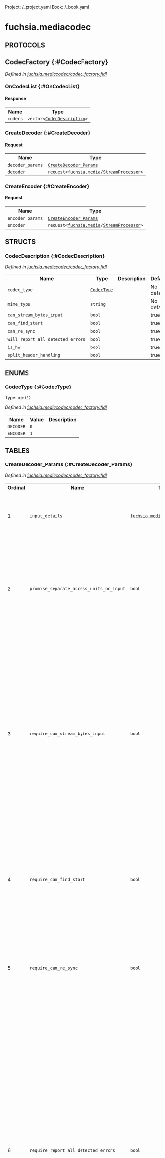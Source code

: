 Project: /_project.yaml
Book: /_book.yaml

# fuchsia.mediacodec


## **PROTOCOLS**

## CodecFactory {:#CodecFactory}
*Defined in [fuchsia.mediacodec/codec_factory.fidl](https://fuchsia.googlesource.com/fuchsia/+/master/sdk/fidl/fuchsia.mediacodec/codec_factory.fidl#222)*


### OnCodecList {:#OnCodecList}




#### Response
<table>
    <tr><th>Name</th><th>Type</th></tr>
    <tr>
            <td><code>codecs</code></td>
            <td>
                <code>vector&lt;<a class='link' href='#CodecDescription'>CodecDescription</a>&gt;</code>
            </td>
        </tr></table>

### CreateDecoder {:#CreateDecoder}


#### Request
<table>
    <tr><th>Name</th><th>Type</th></tr>
    <tr>
            <td><code>decoder_params</code></td>
            <td>
                <code><a class='link' href='#CreateDecoder_Params'>CreateDecoder_Params</a></code>
            </td>
        </tr><tr>
            <td><code>decoder</code></td>
            <td>
                <code>request&lt;<a class='link' href='../fuchsia.media/index.html'>fuchsia.media</a>/<a class='link' href='../fuchsia.media/index.html#StreamProcessor'>StreamProcessor</a>&gt;</code>
            </td>
        </tr></table>



### CreateEncoder {:#CreateEncoder}


#### Request
<table>
    <tr><th>Name</th><th>Type</th></tr>
    <tr>
            <td><code>encoder_params</code></td>
            <td>
                <code><a class='link' href='#CreateEncoder_Params'>CreateEncoder_Params</a></code>
            </td>
        </tr><tr>
            <td><code>encoder</code></td>
            <td>
                <code>request&lt;<a class='link' href='../fuchsia.media/index.html'>fuchsia.media</a>/<a class='link' href='../fuchsia.media/index.html#StreamProcessor'>StreamProcessor</a>&gt;</code>
            </td>
        </tr></table>





## **STRUCTS**

### CodecDescription {:#CodecDescription}
*Defined in [fuchsia.mediacodec/codec_factory.fidl](https://fuchsia.googlesource.com/fuchsia/+/master/sdk/fidl/fuchsia.mediacodec/codec_factory.fidl#187)*





<table>
    <tr><th>Name</th><th>Type</th><th>Description</th><th>Default</th></tr><tr>
            <td><code>codec_type</code></td>
            <td>
                <code><a class='link' href='#CodecType'>CodecType</a></code>
            </td>
            <td></td>
            <td>No default</td>
        </tr><tr>
            <td><code>mime_type</code></td>
            <td>
                <code>string</code>
            </td>
            <td></td>
            <td>No default</td>
        </tr><tr>
            <td><code>can_stream_bytes_input</code></td>
            <td>
                <code>bool</code>
            </td>
            <td></td>
            <td>true</td>
        </tr><tr>
            <td><code>can_find_start</code></td>
            <td>
                <code>bool</code>
            </td>
            <td></td>
            <td>true</td>
        </tr><tr>
            <td><code>can_re_sync</code></td>
            <td>
                <code>bool</code>
            </td>
            <td></td>
            <td>true</td>
        </tr><tr>
            <td><code>will_report_all_detected_errors</code></td>
            <td>
                <code>bool</code>
            </td>
            <td></td>
            <td>true</td>
        </tr><tr>
            <td><code>is_hw</code></td>
            <td>
                <code>bool</code>
            </td>
            <td></td>
            <td>true</td>
        </tr><tr>
            <td><code>split_header_handling</code></td>
            <td>
                <code>bool</code>
            </td>
            <td></td>
            <td>true</td>
        </tr>
</table>



## **ENUMS**

### CodecType {:#CodecType}
Type: <code>uint32</code>

*Defined in [fuchsia.mediacodec/codec_factory.fidl](https://fuchsia.googlesource.com/fuchsia/+/master/sdk/fidl/fuchsia.mediacodec/codec_factory.fidl#182)*



<table>
    <tr><th>Name</th><th>Value</th><th>Description</th></tr><tr>
            <td><code>DECODER</code></td>
            <td><code>0</code></td>
            <td></td>
        </tr><tr>
            <td><code>ENCODER</code></td>
            <td><code>1</code></td>
            <td></td>
        </tr></table>



## **TABLES**

### CreateDecoder_Params {:#CreateDecoder_Params}


*Defined in [fuchsia.mediacodec/codec_factory.fidl](https://fuchsia.googlesource.com/fuchsia/+/master/sdk/fidl/fuchsia.mediacodec/codec_factory.fidl#14)*



<table>
    <tr><th>Ordinal</th><th>Name</th><th>Type</th><th>Description</th></tr>
    <tr>
            <td>1</td>
            <td><code>input_details</code></td>
            <td>
                <code><a class='link' href='../fuchsia.media/index.html'>fuchsia.media</a>/<a class='link' href='../fuchsia.media/index.html#FormatDetails'>FormatDetails</a></code>
            </td>
            <td> Input mime type for a decoder.

 The recognized mime types for now:
 video/h264
 video/vp9
 audio/aac
   input_details.oob_bytes must be an AudioSpecificConfig() as defined
   by AAC spec.
</td>
        </tr><tr>
            <td>2</td>
            <td><code>promise_separate_access_units_on_input</code></td>
            <td>
                <code>bool</code>
            </td>
            <td> This must be true in order for the client to be permitted to put a
 timestamp on an input packet, which is in turn required to get any
 timestamps on any output packets.

 It is always legal to provide separate Access Units (henceforth AUs) to a
 decoder, but this boolean must be true for a decoder to accept and
 propagate timestamp values.

 This must be true when creating a video encoder, or the CodecFactory
 channel will close.
</td>
        </tr><tr>
            <td>3</td>
            <td><code>require_can_stream_bytes_input</code></td>
            <td>
                <code>bool</code>
            </td>
            <td> Require that the selected codec be capable of accepting input where
 AUs are not separated into separate packets.

 This does not imply that the decoder can find the start of the first AU;
 for that see require_can_find_start.  This does not imply that the decoder
 can re-sync on its own if the stream data is damaged; for that see
 require_can_re_sync.

 If both promise_separate_access_units_on_input and
 require_can_stream_bytes_input are true, the CodecFactory channel will
 close.

 If this is false, the client must feed separate AUs on the fuchsia.ui.input.  This
 must be false for a video encoder, and if true the CodecFactory channel
 will close.

 Unless a client demands a decoder capable of taking concatenated AUs
 (require_can_stream_bytes_input true), the client must feed a decoder
 separate AUs.  This means the client cannot have parts of two separate AUs
 in the same packet, unless require_can_stream_bytes_input is true.
</td>
        </tr><tr>
            <td>4</td>
            <td><code>require_can_find_start</code></td>
            <td>
                <code>bool</code>
            </td>
            <td> A decoder is allowed to be capable of streaming bytes but not capable of
 searching for the start of the first usable AU.  To require both, set both
 require_can_stream_bytes_input and require_can_find_start.  Setting
 require_can_find_start without require_can_stream_bytes_input is invalid.

 With require_can_stream_bytes_input true but require_can_find_start false,
 the client must start the first packet with the start of an AU, but can
 send a stream of bytes after that.
</td>
        </tr><tr>
            <td>5</td>
            <td><code>require_can_re_sync</code></td>
            <td>
                <code>bool</code>
            </td>
            <td> On problematic input data, all decoders are expected to at least be able to
 close the channel rather than getting stuck in a failed and/or broken
 state.

 A decoder returned from a request with require_can_re_sync is potentially
 able to handle damaged input without closing the Codec channel.  Such a
 Codec is encouraged, but not required, to also satisfy requirements of
 require_report_all_detected_errors.
</td>
        </tr><tr>
            <td>6</td>
            <td><code>require_report_all_detected_errors</code></td>
            <td>
                <code>bool</code>
            </td>
            <td> Sometimes a client would rather fail an overall use of a decoder than fail
 to notice data corruption.  For such scenarios, the client can specify
 require_report_all_detected_errors.  For any codec returned from a
 request with require_report_all_detected_errors set, on detection of
 any input data corruption the codec will report in one or more of these
 ways:
   * closing the Codec channel
   * OnStreamFailed()
   * error_detected_before
   * error_detected_during

 If false, a codec may silently skip past corrupted input data.

 No decoder can detect all corruption, because some corruption can look like
 valid stream data.  This requirement is only to request a codec that
 is written to attempt to detect _and report_ input stream corruption.

 This flag is not intended to be 100% bulletproof.  If a client needs robust
 assurance that _all_ detectable stream corruption is _always_ detected,
 this flag is not enough of a guarantee to achieve that.  Since some stream
 corruption is inherently non-detectable in any case, such a client should
 consider using stronger techniques upstream to ensure that corruption can
 be detected with the needed probability very close to 1.

 This flag being true doesn't imply anything about whether the codec will
 discard damaged data vs. producing corresponding damaged output.  Only that
 the codec will set error_detected_* bools to true when appropriate.

 Regardless of this setting, not all timestamp_ish values provided on input
 are guaranteed to show up on output.
</td>
        </tr><tr>
            <td>7</td>
            <td><code>require_hw</code></td>
            <td>
                <code>bool</code>
            </td>
            <td> If true, require that the returned codec is HW-accelerated.
</td>
        </tr><tr>
            <td>8</td>
            <td><code>permit_lack_of_split_header_handling</code></td>
            <td>
                <code>bool</code>
            </td>
            <td> permit_lack_of_split_header_handling

 This field is a temporary field that will be going away.

 TODO(dustingreen): Remove this field once we're down to zero codecs with
 problems handling split headers.

 By default, a Codec instance is required to handle "split headers", meaning
 that a client is allowed to deliver parts of an AU one byte at a time,
 including parts near the beginning of the AU, and the codec is required to
 tolerate and handle that properly.  However, unfortunately not all codecs
 properly support split headers.  If a client is willing to permit such a
 codec to be used, the client can set this to true.  Clients are not
 encouraged to set this, but setting it may be necessary to find a codec for
 some formats _for now_.  If a client sets this to true, the client should
 deliver data of each AU with many contiguous non-split bytes from the start
 of each AU.  The client is not strictly required to deliver one AU at a
 time, only to ensure that either all the AU bytes are in a single packet or
 that many bytes at the start of each AU are in a single packet.

 The specification for how a client should use this and how a client should
 behave if setting this to true is intentionally vague, because lack of
 support for header splitting is not ideal, and is expected to be
 temporary, and all codecs should handle split headers in the long run.
 The main intent of this field is to avoid giving an innocent client using
 default value of false here a codec that can't properly handle split
 headers.  This is not an attempt at a mechanism to fully work around a
 codec that doesn't handle split headers.
</td>
        </tr></table>

### CreateEncoder_Params {:#CreateEncoder_Params}


*Defined in [fuchsia.mediacodec/codec_factory.fidl](https://fuchsia.googlesource.com/fuchsia/+/master/sdk/fidl/fuchsia.mediacodec/codec_factory.fidl#168)*

 Parameters used to request an encoder.


<table>
    <tr><th>Ordinal</th><th>Name</th><th>Type</th><th>Description</th></tr>
    <tr>
            <td>1</td>
            <td><code>input_details</code></td>
            <td>
                <code><a class='link' href='../fuchsia.media/index.html'>fuchsia.media</a>/<a class='link' href='../fuchsia.media/index.html#FormatDetails'>FormatDetails</a></code>
            </td>
            <td> The format of the uncompressed input data.

 This field should be a raw mime_type (e.g. 'video/raw') and uncompressed
 format details for the encoder to use when reading buffers.

 To be elibigible an encoder must support the input format.
</td>
        </tr><tr>
            <td>2</td>
            <td><code>require_hw</code></td>
            <td>
                <code>bool</code>
            </td>
            <td> If true, require that the returned codec is HW-accelerated.
</td>
        </tr></table>









